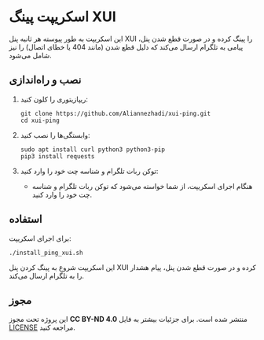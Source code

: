 
# اسکریپت پینگ XUI

این اسکریپت به طور پیوسته هر ثانیه پنل XUI را پینگ کرده و در صورت قطع شدن پنل، پیامی به تلگرام ارسال می‌کند که دلیل قطع شدن (مانند 404 یا خطای اتصال) را نیز شامل می‌شود.

## نصب و راه‌اندازی

1. ریپازیتوری را کلون کنید:
   ```
   git clone https://github.com/Aliannezhadi/xui-ping.git
   cd xui-ping
   ```

2. وابستگی‌ها را نصب کنید:
   ```
   sudo apt install curl python3 python3-pip
   pip3 install requests
   ```

3. توکن ربات تلگرام و شناسه چت خود را وارد کنید:
   - هنگام اجرای اسکریپت، از شما خواسته می‌شود که توکن ربات تلگرام و شناسه چت خود را وارد کنید.

## استفاده

برای اجرای اسکریپت:
```
./install_ping_xui.sh
```

این اسکریپت شروع به پینگ کردن پنل XUI کرده و در صورت قطع شدن پنل، پیام هشدار را به تلگرام ارسال می‌کند.

## مجوز

این پروژه تحت مجوز **CC BY-ND 4.0** منتشر شده است. برای جزئیات بیشتر به فایل [LICENSE](LICENSE) مراجعه کنید.
